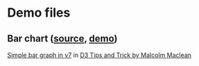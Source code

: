 # Demo files

## Bar chart ([source](./bar_chart.html), [demo](https://oshikiri.org/build-your-own-d3/demo/bar_chart.html))

[Simple bar graph in v7](https://gist.github.com/d3noob/08cc6159b9315e20e74a72e85a50dd3e) in [D3 Tips and Trick by Malcolm Maclean](https://leanpub.com/d3-t-and-t-v7)
